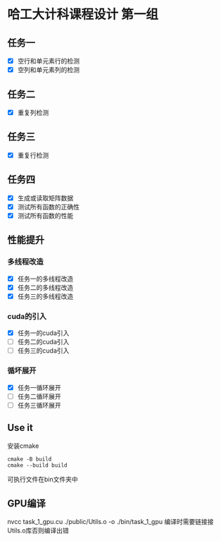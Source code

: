 # 哈工大计科课程设计 第一组
## 任务一
* [x] 空行和单元素行的检测
* [x] 空列和单元素列的检测
## 任务二
* [x] 重复列检测
## 任务三
* [x] 重复行检测
## 任务四
* [x] 生成或读取矩阵数据
* [x] 测试所有函数的正确性
* [x] 测试所有函数的性能
## 性能提升
### 多线程改造
* [x] 任务一的多线程改造
* [x] 任务二的多线程改造
* [x] 任务三的多线程改造
### cuda的引入
* [x] 任务一的cuda引入
* [ ] 任务二的cuda引入
* [ ] 任务三的cuda引入
### 循坏展开
* [x] 任务一循环展开
* [ ] 任务二循环展开
* [ ] 任务三循环展开

## Use it 
安装cmake
```
cmake -B build
cmake --build build
```
可执行文件在bin文件夹中

## GPU编译
nvcc task_1_gpu.cu ./public/Utils.o -o ./bin/task_1_gpu
编译时需要链接接Utils.o库否则编译出错